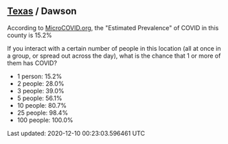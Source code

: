 
## [Texas](/united-states/texas) / Dawson

According to [MicroCOVID.org](http://microcovid.org),
the "Estimated Prevalence" of COVID in this county is 15.2%

If you interact with a certain number of people in this location
(all at once in a group, or spread out across the day), what is the chance that
1 or more of them has COVID?

- 1 person: 15.2%
- 2 people: 28.0%
- 3 people: 39.0%
- 5 people: 56.1%
- 10 people: 80.7%
- 25 people: 98.4%
- 100 people: 100.0%

Last updated: 2020-12-10 00:23:03.596461 UTC
